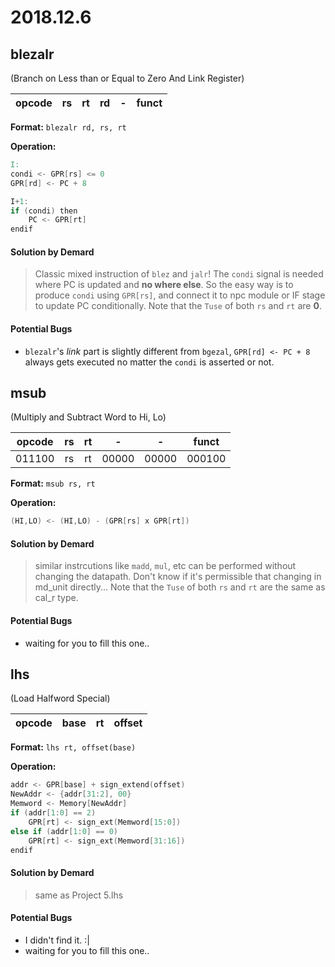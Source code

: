 # 2018.12.6

## blezalr
(Branch on Less than or Equal to Zero And Link Register)

| opcode | rs | rt | rd | - | funct | 
| :-: | :-: | :-: | :-: | :-: | :-: |

**Format:** `blezalr rd, rs, rt`

**Operation:**
```verilog
I:
condi <- GPR[rs] <= 0
GPR[rd] <- PC + 8

I+1:
if (condi) then
    PC <- GPR[rt]
endif
```
#### Solution by Demard
> Classic mixed instruction of `blez` and `jalr`!
> The `condi` signal is needed where PC is updated and **no where else**. So the easy way is to produce `condi` using `GPR[rs]`, and connect it to npc module or IF stage to update PC conditionally. 
> Note that the `Tuse` of both `rs` and `rt` are **0**.
#### Potential Bugs
  - `blezalr`'s *link* part is slightly different from `bgezal`, `GPR[rd] <- PC + 8` always gets executed no matter the `condi` is asserted or not.

## msub
(Multiply and Subtract Word to Hi, Lo)

| opcode | rs | rt | - | - | funct |
| :-: | :-: | :-: | :-: | :-: | :-: |
| 011100 | rs | rt | 00000 | 00000 | 000100 |

**Format:** `msub rs, rt`

**Operation:**
```verilog
(HI,LO) <- (HI,LO) - (GPR[rs] x GPR[rt])
```
#### Solution by Demard
> similar instrcutions like `madd`, `mul`, etc can be performed without changing the datapath.
> Don't know if it's permissible that changing in md_unit directly...
> Note that the `Tuse` of both `rs` and `rt` are the same as cal_r type.
#### Potential Bugs
  - waiting for you to fill this one..

## lhs
(Load Halfword Special)

| opcode | base | rt | offset |
| :-: | :-: | :-: | :-: |

**Format:** `lhs rt, offset(base)`

**Operation:**
```verilog
addr <- GPR[base] + sign_extend(offset)
NewAddr <- {addr[31:2], 00}
Memword <- Memory[NewAddr]
if (addr[1:0] == 2)
    GPR[rt] <- sign_ext(Memword[15:0])
else if (addr[1:0] == 0)
    GPR[rt] <- sign_ext(Memword[31:16])
endif
```
#### Solution by Demard
> same as Project 5.lhs

#### Potential Bugs
  - I didn't find it. :| 
  - waiting for you to fill this one..